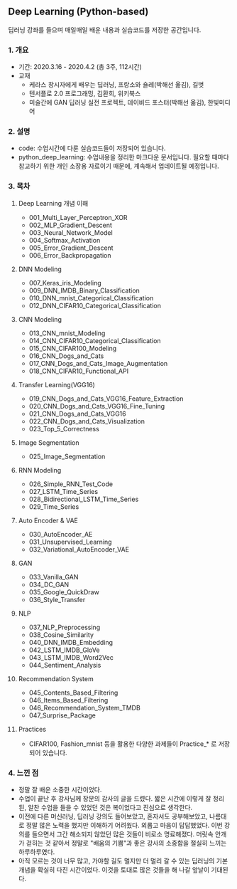 ## Deep Learning (Python-based)



딥러닝 강좌를 들으며 매일매일 배운 내용과 실습코드를 저장한 공간입니다.



### 1. 개요

- 기간: 2020.3.16 - 2020.4.2 (총 3주, 112시간)
- 교재
  - 케라스 창시자에게 배우는 딥러닝, 프랑소와 숄레(박해선 옮김), 길벗
  - 텐서플로 2.0 프로그래밍, 김환희, 위키북스
  - 미술간에 GAN 딥러닝 실전 프로젝트, 데이비드 포스터(박해선 옮김), 한빛미디어



### 2. 설명

- code: 수업시간에 다룬 실습코드들이 저장되어 있습니다.
- python_deep_learning: 수업내용을 정리한 마크다운 문서입니다. 필요할 때마다 참고하기 위한 개인 소장용 자료이기 때문에, 계속해서 업데이트될 예정입니다.



### 3. 목차

1. Deep Learning 개념 이해

   - 001_Multi_Layer_Perceptron_XOR
   - 002_MLP_Gradient_Descent
   - 003_Neural_Network_Model
   - 004_Softmax_Activation
   - 005_Error_Gradient_Descent
   - 006_Error_Backpropagation

   

2. DNN Modeling

   - 007_Keras_iris_Modeling
   - 009_DNN_IMDB_Binary_Classification
   - 010_DNN_mnist_Categorical_Classification
   - 012_DNN_CIFAR10_Categorical_Classification

   

3. CNN Modeling

   - 013_CNN_mnist_Modeling
   - 014_CNN_CIFAR10_Categorical_Classification
   - 015_CNN_CIFAR100_Modeling
   - 016_CNN_Dogs_and_Cats
   - 017_CNN_Dogs_and_Cats_Image_Augmentation
   - 018_CNN_CIFAR10_Functional_API

   

4. Transfer Learning(VGG16)

   - 019_CNN_Dogs_and_Cats_VGG16_Feature_Extraction
   - 020_CNN_Dogs_and_Cats_VGG16_Fine_Tuning
   - 021_CNN_Dogs_and_Cats_VGG16
   - 022_CNN_Dogs_and_Cats_Visualization
   - 023_Top_5_Correctness

   

5. Image Segmentation

   - 025_Image_Segmentation

   

6. RNN Modeling

   - 026_Simple_RNN_Test_Code
   - 027_LSTM_Time_Series
   - 028_Bidirectional_LSTM_Time_Series
   - 029_Time_Series

   

7. Auto Encoder & VAE

   - 030_AutoEncoder_AE
   - 031_Unsupervised_Learning
   - 032_Variational_AutoEncoder_VAE



8. GAN

   - 033_Vanilla_GAN
   - 034_DC_GAN
   - 035_Google_QuickDraw
   - 036_Style_Transfer

   

9. NLP

   - 037_NLP_Preprocessing
   - 038_Cosine_Similarity
   - 040_DNN_IMDB_Embedding
   - 042_LSTM_IMDB_GloVe
   - 043_LSTM_IMDB_Word2Vec
   - 044_Sentiment_Analysis

   

10. Recommendation System

    - 045_Contents_Based_Filtering
    - 046_Items_Based_Filtering
    - 046_Recommendation_System_TMDB
    - 047_Surprise_Package



11. Practices
    - CIFAR100, Fashion_mnist 등을 활용한 다양한 과제들이 Practice_* 로 저장되어 있습니다. 



### 4. 느낀 점

- 정말 잘 배운 소중한 시간이었다.
- 수업이 끝난 후 강사님께 장문의 감사의 글을 드렸다. 짧은 시간에 이렇게 잘 정리된, 알찬 수업을 들을 수 있었던 것은 복이었다고 진심으로 생각한다.
- 이전에 다른 머신러닝, 딥러닝 강의도 들어보았고, 혼자서도 공부해보았고, 나름대로 정말 많은 노력을 했지만 이해하기 어려웠다. 외롭고 마음이 답답했었다. 이번 강의를 들으면서 그간 해소되지 않았던 많은 것들이 비로소 명료해졌다. 머릿속 안개가 걷히는 것 같아서 정말로 "배움의 기쁨"과 좋은 강사의 소중함을 절실히 느끼는 하루하루였다.
- 아직 모르는 것이 너무 많고, 가야할 길도 멀지만 더 멀리 갈 수 있는 딥러닝의 기본개념을 확실히 다진 시간이었다. 이것을 토대로 많은 것들을 해 나갈 앞날이 기대된다.
